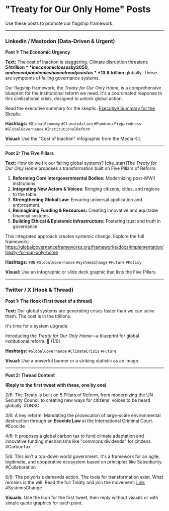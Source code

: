 # "Treaty for Our Only Home" Posts

Use these posts to promote our flagship framework.

---

### **LinkedIn / Mastodon (Data-Driven & Urgent)**

**Post 1: The Economic Urgency**

**Text:**
The cost of inaction is staggering. Climate disruption threatens **$54 trillion** in economic losses by 2050, and recent pandemics have already cost us **$13.8 trillion** globally. These are symptoms of failing governance systems.

Our flagship framework, the *Treaty for Our Only Home*, is a comprehensive blueprint for the institutional reform we need. It's a coordinated response to this civilizational crisis, designed to unlock global action.

Read the executive summary for the skeptic: [Executive Summary for the Skeptic](https://globalgovernanceframeworks.org/frameworks/docs/implementation/treaty-for-our-only-home#executive-summary-for-the-skeptic)

**Hashtags:** `#GlobalEconomy` `#ClimateAction` `#PandemicPreparedness` `#GlobalGovernance` `#InstitutionalReform`

**Visual:** Use the "Cost of Inaction" infographic from the Media Kit.

---

**Post 2: The Five Pillars**

**Text:**
How do we fix our failing global systems? [cite_start]The *Treaty for Our Only Home* proposes a transformation built on Five Pillars of Reform:

1.  **Reforming Core Intergovernmental Bodies:** Modernizing post-WWII institutions.
2.  **Integrating New Actors & Voices:** Bringing citizens, cities, and regions to the table.
3.  **Strengthening Global Law:** Ensuring universal application and enforcement.
4.  **Reimagining Funding & Resources:** Creating innovative and equitable financial systems.
5.  **Building Ethical & Epistemic Infrastructure:** Fostering trust and truth in governance.

This integrated approach creates systemic change. Explore the full framework: https://globalgovernanceframeworks.org/frameworks/docs/implementation/treaty-for-our-only-home

**Hashtags:** `#UN` `#GlobalGovernance` `#SystemsChange` `#Future` `#Policy`

**Visual:** Use an infographic or slide deck graphic that lists the Five Pillars.

---

### **Twitter / X (Hook & Thread)**

**Post 1: The Hook (First tweet of a thread)**

**Text:**
Our global systems are generating crises faster than we can solve them. The cost is in the trillions.

It's time for a system upgrade.

Introducing the *Treaty for Our Only Home*—a blueprint for global institutional reform. 🧵 (1/6)

**Hashtags:** `#GlobalGovernance` `#ClimateCrisis` `#Future`

**Visual:** Use a powerful banner or a striking statistic as an image.

---

**Post 2: Thread Content**

**(Reply to the first tweet with these, one by one)**

2/6: The Treaty is built on 5 Pillars of Reform, from modernizing the UN Security Council to creating new ways for citizens' voices to be heard globally. #UNSC

3/6: A key reform: Mandating the prosecution of large-scale environmental destruction through an **Ecocide Law** at the International Criminal Court. #Ecocide

4/6: It proposes a global carbon tax to fund climate adaptation and innovative funding mechanisms like "commons dividends" for citizens. #CarbonTax

5/6: This isn't a top-down world government. It's a framework for an agile, legitimate, and cooperative ecosystem based on principles like Subsidiarity. #Collaboration

6/6: The polycrisis demands action. The tools for transformation exist. What remains is the will. Read the full Treaty and join the movement: [Link](https://globalgovernanceframeworks.org/frameworks/docs/implementation/treaty-for-our-only-home) #SystemsChange

**Visuals:** Use the Icon for the first tweet, then reply without visuals or with simple quote graphics for each point.
